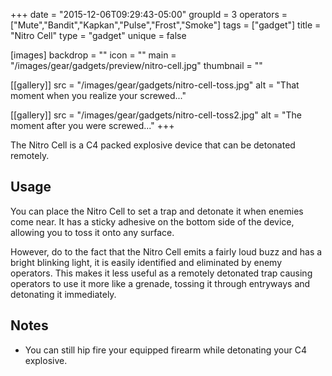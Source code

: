 +++
date = "2015-12-06T09:29:43-05:00"
groupId = 3
operators = ["Mute","Bandit","Kapkan","Pulse","Frost","Smoke"]
tags = ["gadget"]
title = "Nitro Cell"
type = "gadget"
unique = false

[images]
  backdrop = ""
  icon = ""
  main = "/images/gear/gadgets/preview/nitro-cell.jpg"
  thumbnail = ""

[[gallery]]
  src = "/images/gear/gadgets/nitro-cell-toss.jpg"
  alt = "That moment when you realize your screwed..."

[[gallery]]
  src = "/images/gear/gadgets/nitro-cell-toss2.jpg"
  alt = "The moment after you were screwed..."
+++

The Nitro Cell is a C4 packed explosive device that can be detonated remotely.

## Usage

You can place the Nitro Cell to set a trap and detonate it when enemies come near. It has a sticky adhesive on the bottom side of the device, allowing you to toss it onto any surface.

However, do to the fact that the Nitro Cell emits a fairly loud buzz and has a bright blinking light, it is easily identified and eliminated by enemy operators. This makes it less useful as a remotely detonated trap causing operators to use it more like a grenade, tossing it through entryways and detonating it immediately.

## Notes

- You can still hip fire your equipped firearm while detonating your C4 explosive.
